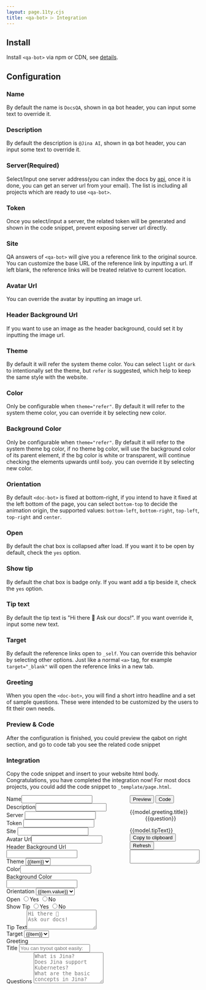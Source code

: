 ```yaml
---
layout: page.11ty.cjs
title: <qa-bot> ⌲ Integration
---
```


## Install
Install `<qa-bot>` via npm or CDN, see [details](/install/).

## Configuration

### Name
By default the name is `DocsQA`, shown in qa bot header, you can input some text to override it.

### Description
By default the description is `@Jina AI`, shown in qa bot header, you can input some text to override it.

### Server(Required)
Select/Input one server address(you can index the docs by [api](https://github.com/jina-ai/docsQA/tree/main/service), once it is done, you can get an server url from your email). The list is including all projects which are ready to use `<qa-bot>`. 

### Token
Once you select/input a server, the related token will be generated and shown in the code snippet, prevent exposing server url directly.

### Site
QA answers of `<qa-bot>` will give you a reference link to the original source.
You can customize the base URL of the reference link by inputting a url. 
If left blank, the reference links will be treated relative to current location. 

### Avatar Url
You can override the avatar by inputting an image url.

### Header Background Url
If you want to use an image as the header background, could set it by inputting the image url.

### Theme
By default it will refer the system theme color.
You can select `light` or `dark` to intentionally set the theme, but `refer` is suggested, which help to keep the same style with the website.

### Color
Only be configurable when `theme="refer"`. By default it will refer to the system theme color, you can override it by selecting new color.

### Background Color
Only be configurable when `theme="refer"`. By default it will refer to the system theme bg color, if no theme bg color, will use the background color of its parent element, if the bg color is white or transparent, will continue checking the elements upwards until `body`. you can override it by selecting new color.

### Orientation
By default `<doc-bot>` is fixed at bottom-right, if you intend to have it fixed at the left bottom of the page, you can select `bottom-top` to decide the animation origin, the supported values: `bottom-left`, `bottom-right`, `top-left`, `top-right` and `center`.

### Open
By default the chat box is collapsed after load. If you want it to be open by default, check the `yes` option.

### Show tip
By default the chat box is badge only. If you want add a tip beside it, check the `yes` option.

### Tip text
By default the tip text is "Hi there 👋 Ask our docs!". If you want override it, input some new text.

### Target
By default the reference links open to `_self`. You can override this behavior by selecting other options.
Just like a normal `<a>` tag, for example `target="_blank"` will open the reference links in a new tab.


### Greeting
When you open the `<doc-bot>`, you will find a short intro headline and a set of sample questions.
These were intended to be customized by the users to fit their own needs.

### Preview & Code
After the configuration is finished, you could preview the qabot on right section, and go to code tab you see the related code snippet

### Integration
Copy the code snippet and insert to your website html body. Congratulations, you have completed the integration now!
For most docs projects, you could add the code snippet to `_template/page.html`.


<section id="configuration">
    <div id="vue-app" class="columns">
        <div class="config-form">
            <div class="config-form-item">
                <label>Name</label><input v-model="model.name"/>
            </div>
            <div class="config-form-item">
                <label>Description</label><input v-model="model.description" @input="onUpdate('text')" />
            </div>
            <div class="config-form-item">
                <label>Server</label>
                <input list="projects" v-model="model.server" @change="onUpdate('server')" />
                <datalist id="projects">
                    <option v-for="item in projects" :value="item">
                </datalist>
            </div>
            <div class="config-form-item">
                <label>Token</label>
                <input v-model="model.token" @change="onUpdate('token')" />
            </div>
             <div class="config-form-item">
                <label>Site</label>
                <input v-model="model.site" />
            </div>
            <div class="config-form-item">
                <label>Avatar Url</label><input type="url" v-model="model.avatarUrl" />
            </div>
            <div class="config-form-item">
                <label>Header Background Url</label><input type="url" v-model="model.bgImageUrl" />
            </div>
            <div class="config-form-item">
                <label>Theme</label>
                <select v-model="model.theme">
                <option v-for="item in themes" :key="item" :label="item" :value="item">{{item}}</option>
                </select>
            </div>
            <div v-if="model.theme === 'infer'" class="config-form-item">
                <label>Color</label><input v-model="model.fgColor" data-coloris @change="onUpdate('color')"/>
            </div>
            <div v-if="model.theme === 'infer'" class="config-form-item">
                <label>Background Color</label><input v-model="model.bgColor" data-coloris @change="onUpdate('color')"/>
            </div>
            <div class="config-form-item">
                <label>Orientation</label>
                <select v-model="model.orientation">
                <option v-for="item in orientations" :key="item.key" :label="item.value" :value="item.key">{{item.value}}</option>
                </select>
            </div>
            <div class="config-form-item">
                <label>Open</label>
                <input class="radio-btn" type="radio" :value="true" name="open" v-model="model.open" /><span class="radio-label">Yes</span>
                <input class="radio-btn" type="radio" :value="undefined" name="open" v-model="model.open" /><span class="radio-label">No</span>
            </div>
            <div class="config-form-item">
                <label>Show Tip</label>
                <input class="radio-btn" type="radio" :value="true" name="tip" v-model="model.showTip" /><span class="radio-label">Yes</span>
                <input class="radio-btn" type="radio" :value="undefined" name="tip" v-model="model.showTip" /><span class="radio-label">No</span>
            </div>
            <div v-if="model.showTip" class="config-form-item">
                <label>Tip Text</label><textarea v-model="model.tipText" rows="3" placeholder="Hi there 👋&#10;Ask our docs!" @change="onUpdate('text', true)"></textarea>
            </div>
            <div class="config-form-item">
                <label>Target</label>
                <select v-model="model.target">
                <option v-for="item in targets" :key="item" :label="item" :value="item">{{item}}</option>
                </select>
            </div>
            <div class="config-form-item multi-rows">
                <label>Greeting</label>
                <div class="inline-block">
                <label class="inner-label">Title</label>
                <input v-model="model.greeting.title" @change="onUpdate('text', true)" placeholder="You can tryout qabot easily:" /><br />
                <label class="inner-label">Questions</label>
                <textarea rows="5" v-model="model.greeting.questions" @change="onUpdate('text', true)" placeholder="What is Jina?&#10;Does Jina support Kubernetes?&#10;What are the basic concepts in Jina?"></textarea>
                </div>
            </div>
        </div>
        <div class="config-preview">
            <nav class="tabs">
                <button :class="['tab-item', activeTab === 'preview' ? 'active' : '']" title="preview" @click="onClickTab('preview')">Preview</button>
                <button :class="['tab-item', activeTab === 'source' ? 'active' : '']" title="source" @click="onClickTab('source')">Code</button>
            </nav>
            <div id="preview" class="qa-bot-container" v-show="activeTab === 'preview'">
                <qa-bot
                :token="model.token"
                :server="model.server"
                :avatar-src="model.avatarUrl"
                :header-background-src="model.bgImageUrl"
                :bg-color="model.bgColor"
                :fg-color="model.fgColor"
                :theme="model.theme"
                :site="model.site"
                :target="model.target"
                :orientation="model.orientation"
                :title="model.name"
                :description="model.description"
                :show-tip="model.showTip"
                :open="model.open">
                        <dl slot="greetings" v-if="model.greeting.title || model.greeting.questions">
                            <dt :textContent="model.greeting.title">{{model.greeting.title}}</dt>
                            <dd v-for="(question, index) in questions" :key="'q_' + index" :textContent="question">{{question}}</dd>
                        </dl>
                         <span slot="texts" for="tip" :textContent="model.tipText">{{model.tipText}}</span>
                </qa-bot>
            </div>
            <div id="source" class="source-container" v-show="activeTab === 'source'">
                <div class="btn-container">
                    <button class="action-btn" title="copy" @click="onCopy">Copy to clipboard</button>
                    <button class="action-btn" title="refresh" @click="onRefresh">Refresh</button>
                </div>
                <textarea id="CODE" readonly v-model="source">
                </textarea>
            </div>
        </div>
    </div>
    <script src="https://cdn.jsdelivr.net/npm/vue@next"></script>
    <script src="https://cdn.jsdelivr.net/gh/mdbassit/Coloris@latest/dist/coloris.min.js"></script>
    <script type="text/javascript">
        document.addEventListener('DOMContentLoaded', () => {
            window.qabot = document.querySelector('#preview qa-bot');
        });
        const app = Vue.createApp({
            data() {
                return {
                    model: {
                        name: 'DocsQA',
                        description: '@Jina AI',
                        token: undefined,
                        server: undefined,
                        site: undefined,
                        avatarUrl: undefined,
                        bgImageUrl: undefined,
                        fgColor: undefined,
                        bgColor: undefined,
                        theme: 'infer',
                        orientation: 'bottom-right',
                        open: undefined,
                        showTip: undefined,
                        tipText: '',
                        target: undefined,
                        greetingTitle: 'Welcome to DocsQA! Please ask any question:',
                        greeting: {
                            title: '',
                            questions: ''
                        }
                    },
                    orientations: [
                        { key: 'bottom-right', value: 'Bottom-Right' },
                        { key: 'bottom-left', value: 'Bottom-Left' },
                        { key: 'top-right', value: 'Top-Right' },
                        { key: 'top-left', value: 'Top-Left' },
                        { key: 'center', value: 'Center' }
                    ],
                    themes: ['light', 'dark', 'auto', 'infer'],
                    targets: ['_blank', '_self', '_parent', '_top'],
                    source: '',
                    activeTab: 'preview',
                    projects: []
                }
            },
            computed: {
                questions () {
                    return this.model.greeting.questions ? this.model.greeting.questions.split('\n') : [];
                }
            },
            created() {
                const http = new XMLHttpRequest();
                http.responseType = 'json';
                http.onreadystatechange = () => {
                    if (http.readyState === 4 && http.status === 200) {
                        const result = http.response;
                        this.projects = result.map((item) => item.host);
                    }
                }
                http.open('GET', 'https://apidocsqa.jina.ai/projects');
                http.send();
            },
            methods: {
                onClickTab(tabName) {
                    this.activeTab = tabName;
                    if (tabName === 'source') {
                        this.onRefresh();
                    }
                },
                insertInnerText() {
                    if (window.qabot) {
                        const slots = window.qabot.querySelectorAll('[textContent]');
                        slots.forEach((slot) => {
                            slot.innerHTML = slot.getAttribute('textContent');
                            slot.removeAttribute('textContent');
                        })
                    }
                },
                onUpdate(type, isSlot = false) {
                    switch (type) {
                        case 'text':
                            if (isSlot) {
                                this.insertInnerText();
                            }
                            window.qabot.loadPreferences();
                            break;
                        case 'color':
                            window.qabot.inferTheme();
                            break;
                        case 'server':
                            if (this.model.server) {
                                this.model.token = window.qabot.xorEncryptStringUtf8B64(this.model.server);
                            }
                            break;
                        case 'token':
                            if (this.model.token) {
                                this.model.server = window.qabot.xorDecryptB64EncodedUtf8(this.model.token);
                            }
                            break;
                    }
                    window.qabot.requestUpdate();
                },
                onCopy() {
                    const copyText = document.getElementById('CODE');
                    copyText.select();
                    copyText.setSelectionRange(0, 99999);
                    navigator.clipboard.writeText(copyText.value);
                },
                onRefresh() {
                    const template = ` <template>\n  <dl>\n   <dt>${this.model.greeting.title}</dt>${this.questions.map(item => `\n   <dd>${item}</dd>`).join('')}\n  </dl>${this.model.showTip ? `\n   <span slot="texts" for="tip">${this.model.tipText}</span>` : ''}\n </template>`;
                    this.source = `<qa-bot${this.model.token ? `\ntoken="${this.model.token}"` : ''}${this.model.avatarUrl ? `\navatar-src="${this.model.avatarUrl}"` : ''}${this.model.bgImageUrl ? `\nheader-background-src="${this.model.bgImageUrl}"` : ''}${this.model.bgColor ? `\nbg-color="${this.model.bgColor}"` : ''}${this.model.fgColor ? `\nfg-color="${this.model.fgColor}"` : ''}${this.model.theme ? `\ntheme="${this.model.theme}"` : ''}${this.model.site ? `\nsite="${this.model.site}"` : ''}${this.model.target ? `\ntarget="${this.model.target}"` : ''}${this.model.orientation ? `\norientation="${this.model.orientation}"` : ''}${this.model.name ? `\ntitle="${this.model.name}"` : ''}${this.model.description ? `\ndescription="${this.model.description}"` : ''}${this.model.open ? '\nopen' : ''} ${this.model.showTip ? '\nshow-tip' : ''}>\n${this.model.greeting.title || this.model.greeting.questions || this.model.tipText ? template : ''}\n</qa-bot>`;
                }
            },
        });
        app.config.compilerOptions.isCustomElement = (tag)=> {
            return tag === 'qa-bot';
        };
        app.mount('#vue-app');
    </script>
</section>

<style>
    qa-bot {
        right: 2rem;
    }
</style>
